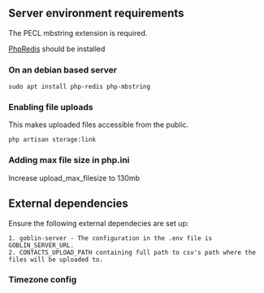## Server environment requirements
The PECL mbstring extension is required.

[PhpRedis](https://github.com/phpredis/phpredis) should be installed


### On an debian based server

```sudo apt install php-redis php-mbstring```


### Enabling file uploads

This makes uploaded files accessible from the public.

```php artisan storage:link```

### Adding max file size in php.ini

Increase upload_max_filesize to 130mb

## External dependencies

Ensure the following external dependecies are set up:

    1. goblin-server - The configuration in the .env file is GOBLIN_SERVER_URL.
    2. CONTACTS_UPLOAD_PATH containing full path to csv's path where the files will be uploaded to.

### Timezone config
